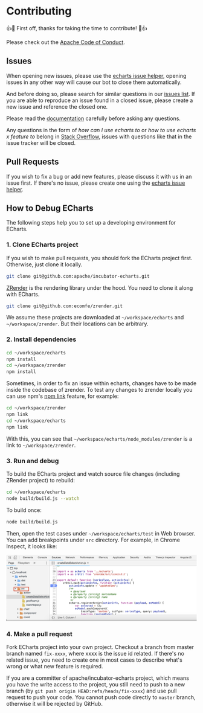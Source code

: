 # Contributing

👍🎉 First off, thanks for taking the time to contribute! 🎉👍

Please check out the [Apache Code of Conduct](https://www.apache.org/foundation/policies/conduct.html).

## Issues

When opening new issues, please use the [echarts issue helper](https://ecomfe.github.io/echarts-issue-helper/), opening issues in any other way will cause our bot to close them automatically.

And before doing so, please search for similar questions in our [issues list](https://github.com/apache/incubator-echarts/issues?utf8=%E2%9C%93&q=is%3Aissue). If you are able to reproduce an issue found in a closed issue, please create a new issue and reference the closed one.

Please read the [documentation](http://echarts.apache.org/option.html) carefully before asking any questions.

Any questions in the form of *how can I use echarts to* or *how to use echarts x feature to* belong in [Stack Overflow](http://stackoverflow.com), issues with questions like that in the issue tracker will be closed.

## Pull Requests

If you wish to fix a bug or add new features, please discuss it with us in an issue first. If there's no issue, please create one using the [echarts issue helper](https://ecomfe.github.io/echarts-issue-helper/).

## How to Debug ECharts

The following steps help you to set up a developing environment for ECharts.

### 1. Clone ECharts project

If you wish to make pull requests, you should fork the ECharts project first. Otherwise, just clone it locally.

```bash
git clone git@github.com:apache/incubator-echarts.git
```

[ZRender](https://github.com/ecomfe/zrender) is the rendering library under the hood. You need to clone it along with ECharts.

```bash
git clone git@github.com:ecomfe/zrender.git
```

We assume these projects are downloaded at `~/workspace/echarts` and `~/workspace/zrender`. But their locations can be arbitrary.

### 2. Install dependencies

```bash
cd ~/workspace/echarts
npm install
cd ~/workspace/zrender
npm install
```

Sometimes, in order to fix an issue within echarts, changes have to be made inside the codebase of zrender. To test any changes to zrender locally you can use npm's [npm link](https://docs.npmjs.com/cli/link.html) feature, for example:

```bash
cd ~/workspace/zrender
npm link
cd ~/workspace/echarts
npm link
```

With this, you can see that `~/workspace/echarts/node_modules/zrender` is a link to `~/workspace/zrender`.

### 3. Run and debug

To build the ECharts project and watch source file changes (including ZRender project) to rebuild:

```bash
cd ~/workspace/echarts
node build/build.js --watch
```

To build once:

```bash
node build/build.js
```

Then, open the test cases under `~/workspace/echarts/test` in Web browser. You can add breakpoints under `src` directory. For example, in Chrome Inspect, it looks like:

![Chrome inspect](../asset/contributing-inspect.png)

### 4. Make a pull request

Fork ECharts project into your own project. Checkout a branch from master branch named `fix-xxxx`, where xxxx is the issue id related. If there's no related issue, you need to create one in most cases to describe what's wrong or what new feature is required.

If you are a committer of apache/incubator-echarts project, which means you have the write access to the project, you still need to push to a new branch (by `git push origin HEAD:refs/heads/fix-xxxx`) and use pull request to push your code. You cannot push code directly to `master` branch, otherwise it will be rejected by GitHub.
